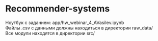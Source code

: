 # Recommender-systems  

Ноутбук с заданием: app/hw_webinar_4_AVasilev.ipynb  
Файлы .csv с данными должны находиться в директории raw_data/  
Все модули находятся в директории src/  
